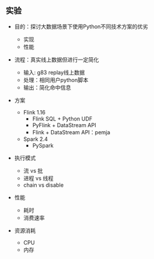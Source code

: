 ## 实验
- 目的：探讨大数据场景下使用Python不同技术方案的优劣
    - 实现
    - 性能

- 流程：真实线上数据但进行一定简化
    - 输入: g83 replay线上数据
    - 处理：相同用户python脚本
    - 输出：简化命中信息

- 方案
    - Flink 1.16
        - Flink SQL + Python UDF
        - PyFlink + DataStream API
        - Flink + DataStream API：pemja
    - Spark 2.4
        - PySpark

- 执行模式
    - 流 vs 批
    - 进程 vs 线程
    - chain vs disable

- 性能
    - 耗时
    - 消费速率

- 资源消耗
    - CPU
    - 内存